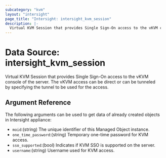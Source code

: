 ```yaml
---
subcategory: "kvm"
layout: "intersight"
page_title: "Intersight: intersight_kvm_session"
description: |-
  Virtual KVM Session that provides Single Sign-On access to the vKVM console of the server. The vKVM access can be direct or can be tunneled by specifying the tunnel to be used for the access.
---
```


# Data Source: intersight_kvm_session
Virtual KVM Session that provides Single Sign-On access to the vKVM console of the server. The vKVM access can be direct or can be tunneled by specifying the tunnel to be used for the access.
## Argument Reference
The following arguments can be used to get data of already created objects in Intersight appliance:
* `moid`:(string) The unique identifier of this Managed Object instance. 
* `one_time_password`:(string) Temporary one-time password for KVM access. 
* `sso_supported`:(bool) Indicates if KVM SSO is supported on the server. 
* `username`:(string) Username used for KVM access. 
